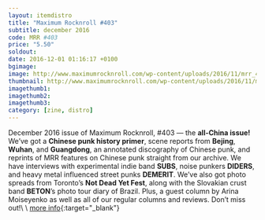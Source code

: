 ```yaml
---
layout: itemdistro
title: "Maximum Rocknroll #403"
subtitle: december 2016
code: MRR #403
price: "5.50"
soldout:
date: 2016-12-01 01:16:17 +0100
bgimage:
image: http://www.maximumrocknroll.com/wp-content/uploads/2016/11/mrr_403_cvr.jpg
thumbnail: http://www.maximumrocknroll.com/wp-content/uploads/2016/11/mrr_403_cvr.jpg
imagethumb1:
imagethumb2:
imagethumb3:
category: [zine, distro]
---
```



December 2016 issue of Maximum Rocknroll, #403 — the **all-China issue!** We’ve got a **Chinese punk history primer**, scene reports from **Bejing**, **Wuhan**, and **Guangdong**, an annotated discography of Chinese punk, and reprints of MRR features on Chinese punk straight from our archive. We have interviews with experimental indie band **SUBS**, noise punkers **DIDERS**, and heavy metal influenced street punks **DEMERIT**. We’ve also got photo spreads from Toronto’s **Not Dead Yet Fest**, along with the Slovakian crust band **BETON**’s photo tour diary of Brazil. Plus, a guest column by Arina Moiseyenko as well as all of our regular columns and reviews. Don’t miss out!\\
\\
[more info](http://www.maximumrocknroll.com){:target="_blank"}